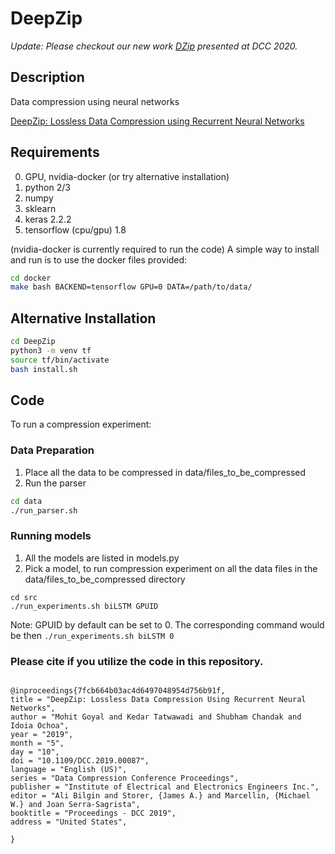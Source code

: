 # DeepZip

<em>Update: Please checkout our new work [DZip](https://github.com/mohit1997/Dzip-torch) presented at DCC 2020.</em>

## Description
Data compression using neural networks

[DeepZip: Lossless Data Compression using Recurrent Neural Networks](https://arxiv.org/abs/1811.08162)

## Requirements
0. GPU, nvidia-docker (or try alternative installation)
1. python 2/3
2. numpy
3. sklearn
4. keras 2.2.2
5. tensorflow (cpu/gpu) 1.8

(nvidia-docker is currently required to run the code)
A simple way to install and run is to use the docker files provided:

```bash
cd docker
make bash BACKEND=tensorflow GPU=0 DATA=/path/to/data/
```

## Alternative Installation
```bash
cd DeepZip
python3 -m venv tf
source tf/bin/activate
bash install.sh
```


## Code
To run a compression experiment: 

### Data Preparation
1. Place all the data to be compressed in data/files_to_be_compressed
2. Run the parser 

```bash
cd data
./run_parser.sh
```

### Running models
1. All the models are listed in models.py
2. Pick a model, to run compression experiment on all the data files in the data/files_to_be_compressed directory

```
cd src
./run_experiments.sh biLSTM GPUID
```
Note: GPUID by default can be set to 0. The corresponding command would be then `./run_experiments.sh biLSTM 0`
### Please cite if you utilize the code in this repository.
```

@inproceedings{7fcb664b03ac4d6497048954d756b91f,
title = "DeepZip: Lossless Data Compression Using Recurrent Neural Networks",
author = "Mohit Goyal and Kedar Tatwawadi and Shubham Chandak and Idoia Ochoa",
year = "2019",
month = "5",
day = "10",
doi = "10.1109/DCC.2019.00087",
language = "English (US)",
series = "Data Compression Conference Proceedings",
publisher = "Institute of Electrical and Electronics Engineers Inc.",
editor = "Ali Bilgin and Storer, {James A.} and Marcellin, {Michael W.} and Joan Serra-Sagrista",
booktitle = "Proceedings - DCC 2019",
address = "United States",

}

```
